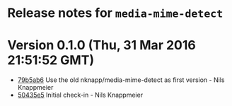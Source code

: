 # Release notes for `media-mime-detect`

<a name="current-release"></a>
# Version 0.1.0 (Thu, 31 Mar 2016 21:51:52 GMT)

* [79b5ab6](https://github.com/warau-js/media-mime-detect/commit/79b5ab6) Use the old nknapp/media-mime-detect as first version - Nils Knappmeier
* [50435e5](https://github.com/warau-js/media-mime-detect/commit/50435e5) Initial check-in - Nils Knappmeier
